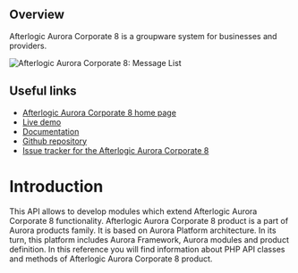 ## Overview
Afterlogic Aurora Corporate 8 is a groupware system for businesses and providers.

![Afterlogic Aurora Corporate 8: Message List](https://afterlogic.com/images/products/aurora-corporate/aurora-corporate-splash.png)

## Useful links
- [Afterlogic Aurora Corporate 8 home page](https://afterlogic.com/aurora)
- [Live demo](https://aurora.afterlogic.com)
- [Documentation](https://afterlogic.com/docs/aurora-corporate-8)
- [Github repository](https://github.com/afterlogic/aurora-corporate-8)
- [Issue tracker for the Afterlogic Aurora Corporate 8](https://github.com/afterlogic/aurora-corporate-8/issues)

# Introduction
This API allows to develop modules which extend Afterlogic Aurora Corporate 8 functionality. Afterlogic Aurora Corporate 8 product is a part of Aurora products family. It is based on Aurora Platform architecture. In its turn, this platform includes Aurora Framework, Aurora modules and product definition.
In this reference you will find information about PHP API classes and methods of Afterlogic Aurora Corporate 8 product.

